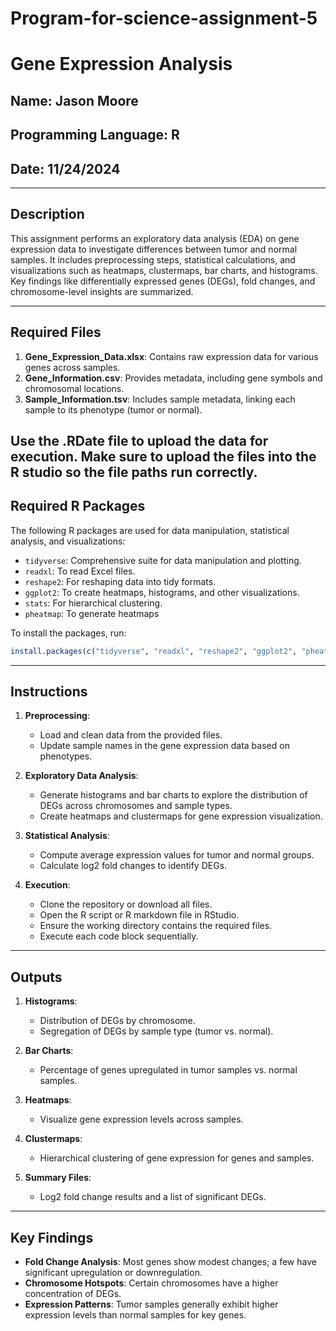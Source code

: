 # Program-for-science-assignment-5

# Gene Expression Analysis

## Name: Jason Moore 
## Programming Language: R  
## Date: 11/24/2024

---

## Description

This assignment performs an exploratory data analysis (EDA) on gene expression data to investigate differences between tumor and normal samples. It includes preprocessing steps, statistical calculations, and visualizations such as heatmaps, clustermaps, bar charts, and histograms. Key findings like differentially expressed genes (DEGs), fold changes, and chromosome-level insights are summarized.

---

## Required Files

1. **Gene_Expression_Data.xlsx**: Contains raw expression data for various genes across samples.
2. **Gene_Information.csv**: Provides metadata, including gene symbols and chromosomal locations.
3. **Sample_Information.tsv**: Includes sample metadata, linking each sample to its phenotype (tumor or normal).

Use the .RDate file to upload the data for execution. Make sure to upload the files into the R studio so the file paths run correctly. 
---

## Required R Packages

The following R packages are used for data manipulation, statistical analysis, and visualizations:

- `tidyverse`: Comprehensive suite for data manipulation and plotting.
- `readxl`: To read Excel files.
- `reshape2`: For reshaping data into tidy formats.
- `ggplot2`: To create heatmaps, histograms, and other visualizations.
- `stats`: For hierarchical clustering.
- `pheatmap`: To generate heatmaps

To install the packages, run:
```R
install.packages(c("tidyverse", "readxl", "reshape2", "ggplot2", "pheatmap"))
```

---

## Instructions

1. **Preprocessing**:
   - Load and clean data from the provided files.
   - Update sample names in the gene expression data based on phenotypes.

2. **Exploratory Data Analysis**:
   - Generate histograms and bar charts to explore the distribution of DEGs across chromosomes and sample types.
   - Create heatmaps and clustermaps for gene expression visualization.

3. **Statistical Analysis**:
   - Compute average expression values for tumor and normal groups.
   - Calculate log2 fold changes to identify DEGs.

4. **Execution**:
   - Clone the repository or download all files.
   - Open the R script or R markdown file in RStudio.
   - Ensure the working directory contains the required files.
   - Execute each code block sequentially.

---

## Outputs

1. **Histograms**:
   - Distribution of DEGs by chromosome.
   - Segregation of DEGs by sample type (tumor vs. normal).

2. **Bar Charts**:
   - Percentage of genes upregulated in tumor samples vs. normal samples.

3. **Heatmaps**:
   - Visualize gene expression levels across samples.

4. **Clustermaps**:
   - Hierarchical clustering of gene expression for genes and samples.

5. **Summary Files**:
   - Log2 fold change results and a list of significant DEGs.

---

## Key Findings

- **Fold Change Analysis**: Most genes show modest changes; a few have significant upregulation or downregulation.
- **Chromosome Hotspots**: Certain chromosomes have a higher concentration of DEGs.
- **Expression Patterns**: Tumor samples generally exhibit higher expression levels than normal samples for key genes.
